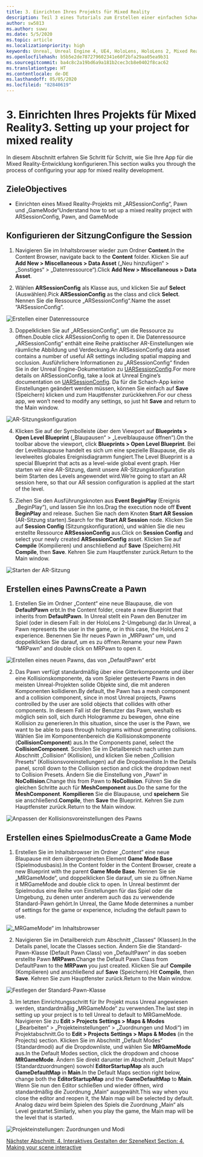 ```yaml
---
title: 3. Einrichten Ihres Projekts für Mixed Reality
description: Teil 3 eines Tutorials zum Erstellen einer einfachen Schach-App mit Unreal Engine 4 und dem UX-Tools-Plug-In des Mixed Reality-Toolkits
author: sw5813
ms.author: suwu
ms.date: 5/5/2020
ms.topic: article
ms.localizationpriority: high
keywords: Unreal, Unreal Engine 4, UE4, HoloLens, HoloLens 2, Mixed Reality, Tutorial, erste Schritte, MRTK, UXT, UX Tools, Dokumentation
ms.openlocfilehash: b5b5e2de787279602341e60f2bfa29aa05ea9b31
ms.sourcegitcommit: ba4c8c2a19bd6a9a181b2cec3cb8e0402f8cac62
ms.translationtype: HT
ms.contentlocale: de-DE
ms.lasthandoff: 05/05/2020
ms.locfileid: "82840619"
---
```

# <a name="3-setting-up-your-project-for-mixed-reality"></a><span data-ttu-id="99db7-104">3. Einrichten Ihres Projekts für Mixed Reality</span><span class="sxs-lookup"><span data-stu-id="99db7-104">3. Setting up your project for mixed reality</span></span>

<span data-ttu-id="99db7-105">In diesem Abschnitt erfahren Sie Schritt für Schritt, wie Sie Ihre App für die Mixed Reality-Entwicklung konfigurieren.</span><span class="sxs-lookup"><span data-stu-id="99db7-105">This section walks you through the process of configuring your app for mixed reality development.</span></span> 

## <a name="objectives"></a><span data-ttu-id="99db7-106">Ziele</span><span class="sxs-lookup"><span data-stu-id="99db7-106">Objectives</span></span>

* <span data-ttu-id="99db7-107">Einrichten eines Mixed Reality-Projekts mit „ARSessionConfig“, Pawn und „GameMode“</span><span class="sxs-lookup"><span data-stu-id="99db7-107">Understand how to set up a mixed reality project with ARSessionConfig, Pawn, and GameMode</span></span>

## <a name="configure-the-session"></a><span data-ttu-id="99db7-108">Konfigurieren der Sitzung</span><span class="sxs-lookup"><span data-stu-id="99db7-108">Configure the Session</span></span>

1. <span data-ttu-id="99db7-109">Navigieren Sie im Inhaltsbrowser wieder zum Ordner **Content**.</span><span class="sxs-lookup"><span data-stu-id="99db7-109">In the Content Browser, navigate back to the **Content** folder.</span></span> <span data-ttu-id="99db7-110">Klicken Sie auf **Add New > Miscellaneous > Data Asset** („Neu hinzufügen“ > „Sonstiges“ > „Datenressource“).</span><span class="sxs-lookup"><span data-stu-id="99db7-110">Click **Add New > Miscellaneous > Data Asset**.</span></span> 

2. <span data-ttu-id="99db7-111">Wählen **ARSessionConfig** als Klasse aus, und klicken Sie auf **Select** (Auswählen).</span><span class="sxs-lookup"><span data-stu-id="99db7-111">Pick **ARSessionConfig** as the class and click **Select**.</span></span> <span data-ttu-id="99db7-112">Nennen Sie die Ressource „ARSessionConfig“.</span><span class="sxs-lookup"><span data-stu-id="99db7-112">Name the asset “ARSessionConfig”.</span></span>

![Erstellen einer Datenressource](images/unreal-uxt/3-createasset.PNG)

3. <span data-ttu-id="99db7-114">Doppelklicken Sie auf „ARSessionConfig“, um die Ressource zu öffnen.</span><span class="sxs-lookup"><span data-stu-id="99db7-114">Double click ARSessionConfig to open it.</span></span> <span data-ttu-id="99db7-115">Die Datenressource „ARSessionConfig“ enthält eine Reihe praktischer AR-Einstellungen wie räumliche Abbildung und Verdeckung.</span><span class="sxs-lookup"><span data-stu-id="99db7-115">An ARSessionConfig data asset contains a number of useful AR settings including spatial mapping and occlusion.</span></span> <span data-ttu-id="99db7-116">Ausführlichere Informationen zu „ARSessionConfig“ finden Sie in der Unreal Engine-Dokumentation zu [UARSessionConfig](https://docs.unrealengine.com/en-US/API/Runtime/AugmentedReality/UARSessionConfig/index.html).</span><span class="sxs-lookup"><span data-stu-id="99db7-116">For more details on ARSessionConfig, take a look at Unreal Engine’s documentation on [UARSessionConfig](https://docs.unrealengine.com/en-US/API/Runtime/AugmentedReality/UARSessionConfig/index.html).</span></span> <span data-ttu-id="99db7-117">Da für die Schach-App keine Einstellungen geändert werden müssen, können Sie einfach auf **Save** (Speichern) klicken und zum Hauptfenster zurückkehren.</span><span class="sxs-lookup"><span data-stu-id="99db7-117">For our chess app, we won’t need to modify any settings, so just hit **Save** and return to the Main window.</span></span> 

![AR-Sitzungskonfiguration](images/unreal-uxt/3-arsessionconfig.PNG)

4. <span data-ttu-id="99db7-119">Klicken Sie auf der Symbolleiste über dem Viewport auf **Blueprints > Open Level Blueprint** („Blaupausen“ > „Levelblaupause öffnen“).</span><span class="sxs-lookup"><span data-stu-id="99db7-119">On the toolbar above the viewport, click **Blueprints > Open Level Blueprint**.</span></span> <span data-ttu-id="99db7-120">Bei der Levelblaupause handelt es sich um eine spezielle Blaupause, die als levelweites globales Ereignisdiagramm fungiert.</span><span class="sxs-lookup"><span data-stu-id="99db7-120">The Level Blueprint is a special Blueprint that acts as a level-wide global event graph.</span></span> <span data-ttu-id="99db7-121">Hier starten wir eine AR-Sitzung, damit unsere AR-Sitzungskonfiguration beim Starten des Levels angewendet wird.</span><span class="sxs-lookup"><span data-stu-id="99db7-121">We’re going to start an AR session here, so that our AR session configuration is applied at the start of the level.</span></span>  

5. <span data-ttu-id="99db7-122">Ziehen Sie den Ausführungsknoten aus **Event BeginPlay** (Ereignis „BeginPlay“), und lassen Sie ihn los.</span><span class="sxs-lookup"><span data-stu-id="99db7-122">Drag the execution node off **Event BeginPlay** and release.</span></span> <span data-ttu-id="99db7-123">Suchen Sie nach dem Knoten **Start AR Session** (AR-Sitzung starten).</span><span class="sxs-lookup"><span data-stu-id="99db7-123">Search for the **Start AR Session** node.</span></span> <span data-ttu-id="99db7-124">Klicken Sie auf **Session Config** (Sitzungskonfiguration), und wählen Sie die neu erstellte Ressource **ARSessionConfig** aus.</span><span class="sxs-lookup"><span data-stu-id="99db7-124">Click on **Session Config** and select your newly created **ARSessionConfig** asset.</span></span> <span data-ttu-id="99db7-125">Klicken Sie auf **Compile** (Kompilieren) und anschließend auf **Save** (Speichern).</span><span class="sxs-lookup"><span data-stu-id="99db7-125">Hit **Compile**, then **Save**.</span></span> <span data-ttu-id="99db7-126">Kehren Sie zum Hauptfenster zurück.</span><span class="sxs-lookup"><span data-stu-id="99db7-126">Return to the Main window.</span></span>

![Starten der AR-Sitzung](images/unreal-uxt/3-startarsession.PNG)

## <a name="create-a-pawn"></a><span data-ttu-id="99db7-128">Erstellen eines Pawns</span><span class="sxs-lookup"><span data-stu-id="99db7-128">Create a Pawn</span></span>

1.  <span data-ttu-id="99db7-129">Erstellen Sie im Ordner „Content“ eine neue Blaupause, die von **DefaultPawn** erbt.</span><span class="sxs-lookup"><span data-stu-id="99db7-129">In the Content folder, create a new Blueprint that inherits from **DefaultPawn**.</span></span> <span data-ttu-id="99db7-130">In Unreal stellt ein Pawn den Benutzer im Spiel (oder in diesem Fall: in der HoloLens 2-Umgebung) dar.</span><span class="sxs-lookup"><span data-stu-id="99db7-130">In Unreal, a Pawn represents the user in the game, or in this case, the HoloLens 2 experience.</span></span> <span data-ttu-id="99db7-131">Benennen Sie Ihr neues Pawn in „MRPawn“ um, und doppelklicken Sie darauf, um es zu öffnen.</span><span class="sxs-lookup"><span data-stu-id="99db7-131">Rename your new Pawn “MRPawn” and double click on MRPawn to open it.</span></span> 

![Erstellen eines neuen Pawns, das von „DefaultPawn“ erbt](images/unreal-uxt/3-defaultpawn.PNG)

2.  <span data-ttu-id="99db7-133">Das Pawn verfügt standardmäßig über eine Gitterkomponente und über eine Kollisionskomponente, da vom Spieler gesteuerte Pawns in den meisten Unreal-Projekten solide Objekte sind, die mit anderen Komponenten kollidieren.</span><span class="sxs-lookup"><span data-stu-id="99db7-133">By default, the Pawn has a mesh component and a collision component, since in most Unreal projects, Pawns controlled by the user are solid objects that collides with other components.</span></span> <span data-ttu-id="99db7-134">In diesem Fall ist der Benutzer das Pawn, weshalb es möglich sein soll, sich durch Hologramme zu bewegen, ohne eine Kollision zu generieren.</span><span class="sxs-lookup"><span data-stu-id="99db7-134">In this situation, since the user is the Pawn, we want to be able to pass through holograms without generating collisions.</span></span> <span data-ttu-id="99db7-135">Wählen Sie im Komponentenbereich die Kollisionskomponente (**CollisionComponent**) aus.</span><span class="sxs-lookup"><span data-stu-id="99db7-135">In the Components panel, select the **CollisionComponent**.</span></span> <span data-ttu-id="99db7-136">Scrollen Sie im Detailbereich nach unten zum Abschnitt „Collision“ (Kollision), und klicken Sie neben „Collision Presets“ (Kollisionsvoreinstellungen) auf die Dropdownliste.</span><span class="sxs-lookup"><span data-stu-id="99db7-136">In the Details panel, scroll down to the Collision section and click the dropdown next to Collision Presets.</span></span> <span data-ttu-id="99db7-137">Ändern Sie die Einstellung von „Pawn“ in **NoCollision**.</span><span class="sxs-lookup"><span data-stu-id="99db7-137">Change this from Pawn to **NoCollision**.</span></span> <span data-ttu-id="99db7-138">Führen Sie die gleichen Schritte auch für **MeshComponent** aus.</span><span class="sxs-lookup"><span data-stu-id="99db7-138">Do the same for the **MeshComponent**.</span></span> <span data-ttu-id="99db7-139">**Kompilieren** Sie die Blaupause, und **speichern** Sie sie anschließend.</span><span class="sxs-lookup"><span data-stu-id="99db7-139">**Compile**, then **Save** the Blueprint.</span></span> <span data-ttu-id="99db7-140">Kehren Sie zum Hauptfenster zurück.</span><span class="sxs-lookup"><span data-stu-id="99db7-140">Return to the Main window.</span></span> 

![Anpassen der Kollisionsvoreinstellungen des Pawns](images/unreal-uxt/3-nocollision.PNG)

## <a name="create-a-game-mode"></a><span data-ttu-id="99db7-142">Erstellen eines Spielmodus</span><span class="sxs-lookup"><span data-stu-id="99db7-142">Create a Game Mode</span></span>

1.  <span data-ttu-id="99db7-143">Erstellen Sie im Inhaltsbrowser im Ordner „Content“ eine neue Blaupause mit dem übergeordneten Element **Game Mode Base** (Spielmodusbasis).</span><span class="sxs-lookup"><span data-stu-id="99db7-143">In the Content folder in the Content Browser, create a new Blueprint with the parent **Game Mode Base**.</span></span> <span data-ttu-id="99db7-144">Nennen Sie sie „MRGameMode“, und doppelklicken Sie darauf, um sie zu öffnen.</span><span class="sxs-lookup"><span data-stu-id="99db7-144">Name it MRGameMode and double click to open.</span></span> <span data-ttu-id="99db7-145">In Unreal bestimmt der Spielmodus eine Reihe von Einstellungen für das Spiel oder die Umgebung, zu denen unter anderem auch das zu verwendende Standard-Pawn gehört.</span><span class="sxs-lookup"><span data-stu-id="99db7-145">In Unreal, the Game Mode determines a number of settings for the game or experience, including the default pawn to use.</span></span> 

![„MRGameMode“ im Inhaltsbrowser](images/unreal-uxt/3-gamemode.PNG)

2.  <span data-ttu-id="99db7-147">Navigieren Sie im Detailbereich zum Abschnitt „Classes“ (Klassen).</span><span class="sxs-lookup"><span data-stu-id="99db7-147">In the Details panel, locate the Classes section.</span></span> <span data-ttu-id="99db7-148">Ändern Sie die Standard-Pawn-Klasse (Default Pawn Class) von „DefaultPawn“ in das soeben erstellte Pawn **MRPawn**.</span><span class="sxs-lookup"><span data-stu-id="99db7-148">Change the Default Pawn Class from DefaultPawn to the **MRPawn** you just created.</span></span> <span data-ttu-id="99db7-149">Klicken Sie auf **Compile** (Kompilieren) und anschließend auf **Save** (Speichern).</span><span class="sxs-lookup"><span data-stu-id="99db7-149">Hit **Compile**, then **Save**.</span></span> <span data-ttu-id="99db7-150">Kehren Sie zum Hauptfenster zurück.</span><span class="sxs-lookup"><span data-stu-id="99db7-150">Return to the Main window.</span></span> 

![Festlegen der Standard-Pawn-Klasse](images/unreal-uxt/3-setpawn.PNG)

3.  <span data-ttu-id="99db7-152">Im letzten Einrichtungsschritt für Ihr Projekt muss Unreal angewiesen werden, standardmäßig „MRGameMode“ zu verwenden.</span><span class="sxs-lookup"><span data-stu-id="99db7-152">The last step in setting up your project is to tell Unreal to default to MRGameMode.</span></span> <span data-ttu-id="99db7-153">Navigieren Sie zu **Edit > Projects Settings > Maps & Modes** („Bearbeiten“ > „Projekteinstellungen“ > „Zuordnungen und Modi“) im Projektabschnitt.</span><span class="sxs-lookup"><span data-stu-id="99db7-153">Go to **Edit > Projects Settings > Maps & Modes** (in the Projects) section.</span></span> <span data-ttu-id="99db7-154">Klicken Sie im Abschnitt „Default Modes“ (Standardmodi) auf die Dropdownliste, und wählen Sie **MRGameMode** aus.</span><span class="sxs-lookup"><span data-stu-id="99db7-154">In the Default Modes section, click the dropdown and choose **MRGameMode**.</span></span> <span data-ttu-id="99db7-155">Ändern Sie direkt darunter im Abschnitt „Default Maps“ (Standardzuordnungen) sowohl **EditorStartupMap** als auch **GameDefaultMap** in **Main**.</span><span class="sxs-lookup"><span data-stu-id="99db7-155">In the Default Maps section right below, change both the **EditorStartupMap** and the **GameDefaultMap** to **Main**.</span></span> <span data-ttu-id="99db7-156">Wenn Sie nun den Editor schließen und wieder öffnen, wird standardmäßig die Zuordnung „Main“ ausgewählt.</span><span class="sxs-lookup"><span data-stu-id="99db7-156">This way when you close the editor and reopen it, the Main map will be selected by default.</span></span> <span data-ttu-id="99db7-157">Analog dazu wird beim Spielen des Spiels die Zuordnung „Main“ als Level gestartet.</span><span class="sxs-lookup"><span data-stu-id="99db7-157">Similarly, when you play the game, the Main map will be the level that is started.</span></span> 

![Projekteinstellungen: Zuordnungen und Modi](images/unreal-uxt/3-mapsandmodes.PNG)

[<span data-ttu-id="99db7-159">Nächster Abschnitt: 4. Interaktives Gestalten der Szene</span><span class="sxs-lookup"><span data-stu-id="99db7-159">Next Section: 4. Making your scene interactive</span></span>](unreal-uxt-ch4.md)